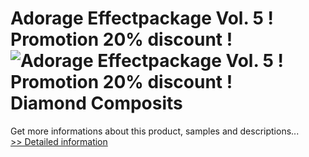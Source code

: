 # Adorage Effectpackage Vol. 5 ! Promotion 20% discount !<br />![Adorage Effectpackage Vol. 5 ! Promotion 20% discount !](https://mycommerce.akamaized.net/api/pimages/P300056650/BIG/300056650.JPG)<br />Diamond Composits
 Get more informations about this product, samples and descriptions...<br />[>> Detailed information](https://secure.element5.com/esales/product.html?productid=300056650&affiliateid=200057808)
